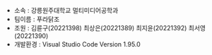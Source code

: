 - 소속 : 강릉원주대학교 멀티미디어공학과
- 팀이름 : 푸라닭조
- 조원 : 김륜구(20221398) 최상은(20221389) 최지윤(20221392) 최서영(20221390)
- 개발환경 : Visual Studio Code Version 1.95.0
